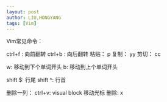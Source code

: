 ```yaml
---
layout: post
author: LIU,HONGYANG
tags: [Vim]
---
```



Vim常见命令：

ctrl+f : 向前翻转
ctrl+b : 向后翻转
粘贴： p
复制： yy
剪切： cc

w: 移动到下个单词开头
b: 移动到上个单词开头

shift $: 行尾
shift ^: 行首


删除一列：
ctrl+v: visual block
移动光标
删除: x
